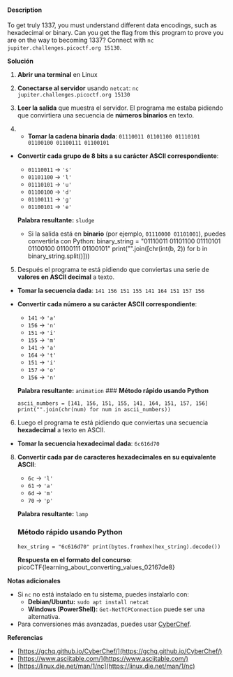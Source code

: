 #### Description

To get truly 1337, you must understand different data encodings, such as hexadecimal or binary. Can you get the flag from this program to prove you are on the way to becoming 1337? Connect with `nc jupiter.challenges.picoctf.org 15130`.

**Solución**

1. **Abrir una terminal** en Linux
2. **Conectarse al servidor** usando `netcat`:
    `nc jupiter.challenges.picoctf.org 15130`
    
3. **Leer la salida** que muestra el servidor. El programa me estaba pidiendo que convirtiera una secuencia de **números binarios** en texto.
4. - **Tomar la cadena binaria dada**:
    `01110011 01101100 01110101 01100100 01100111 01100101`
    
- **Convertir cada grupo de 8 bits a su carácter ASCII correspondiente**:
    
    - `01110011` → `'s'`
    - `01101100` → `'l'`
    - `01110101` → `'u'`
    - `01100100` → `'d'`
    - `01100111` → `'g'`
    - `01100101` → `'e'`
    
    **Palabra resultante:** 
    `sludge`
        
    - Si la salida está en **binario** (por ejemplo, `01110000 01101001`), puedes convertirla con Python:
        binary_string = "01110011 01101100 01110101 01100100 01100111 01100101"
        print("".join([chr(int(b, 2)) for b in binary_string.split()]))

5. Después el programa te está pidiendo que conviertas una serie de **valores en ASCII decimal** a texto.
 - **Tomar la secuencia dada**:
    `141 156 151 155 141 164 151 157 156`
    
- **Convertir cada número a su carácter ASCII correspondiente**:
    
    - `141` → `'a'`
    - `156` → `'n'`
    - `151` → `'i'`
    - `155` → `'m'`
    - `141` → `'a'`
    - `164` → `'t'`
    - `151` → `'i'`
    - `157` → `'o'`
    - `156` → `'n'`
    
    **Palabra resultante:** 
    `animation`
         ### **Método rápido usando Python**

	`ascii_numbers = [141, 156, 151, 155, 141, 164, 151, 157, 156] print("".join(chr(num) for num in ascii_numbers))`

6. Luego el programa te está pidiendo que conviertas una secuencia **hexadecimal** a texto en ASCII.
-  **Tomar la secuencia hexadecimal dada**:
    `6c616d70`
    
8. **Convertir cada par de caracteres hexadecimales en su equivalente ASCII**:
    
    - `6c` → `'l'`
    - `61` → `'a'`
    - `6d` → `'m'`
    - `70` → `'p'`
    
    **Palabra resultante:** 
    `lamp`
    ### **Método rápido usando Python** 
	`hex_string = "6c616d70" print(bytes.fromhex(hex_string).decode())`
   

	**Respuesta en el formato del concurso**:
	 picoCTF{learning_about_converting_values_02167de8}

**Notas adicionales**

- Si `nc` no está instalado en tu sistema, puedes instalarlo con:
    - **Debian/Ubuntu:** `sudo apt install netcat`
    - **Windows (PowerShell):** `Get-NetTCPConnection` puede ser una alternativa.
- Para conversiones más avanzadas, puedes usar [CyberChef](https://gchq.github.io/CyberChef/).

**Referencias**

- [https://gchq.github.io/CyberChef/](https://gchq.github.io/CyberChef/)
- [https://www.asciitable.com/](https://www.asciitable.com/)
- [https://linux.die.net/man/1/nc](https://linux.die.net/man/1/nc)